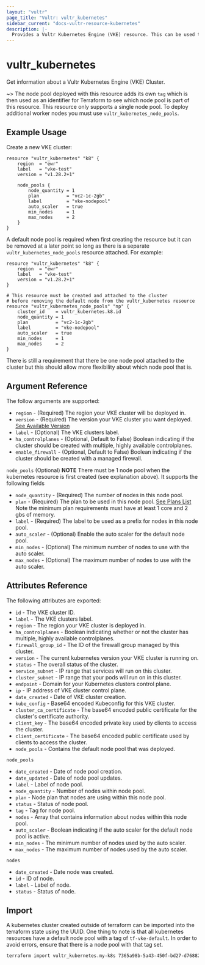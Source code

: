 ```yaml
---
layout: "vultr"
page_title: "Vultr: vultr_kubernetes"
sidebar_current: "docs-vultr-resource-kubernetes"
description: |-
  Provides a Vultr Kubernetes Engine (VKE) resource. This can be used to create, read, modify, and delete VKE clusters on your Vultr account.
---
```


# vultr_kubernetes

Get information about a Vultr Kubernetes Engine (VKE) Cluster.

~> The node pool deployed with this resource adds its own `tag` which is then used as an identifier for Terraform to see which node pool is part of this resource. This resource only supports a single node pool. To deploy additional worker nodes you must use `vultr_kubernetes_node_pools`.

## Example Usage

Create a new VKE cluster:

```hcl
resource "vultr_kubernetes" "k8" {
	region  = "ewr"
	label   = "vke-test"
	version = "v1.28.2+1"

	node_pools {
		node_quantity = 1
		plan          = "vc2-1c-2gb"
		label         = "vke-nodepool"
		auto_scaler   = true
		min_nodes     = 1
		max_nodes     = 2
	}
} 
```

A default node pool is required when first creating the resource but it can be removed at a later point so long as there is a separate `vultr_kubernetes_node_pools` resource attached. For example:

```hcl
resource "vultr_kubernetes" "k8" {
	region  = "ewr"
	label   = "vke-test"
	version = "v1.28.2+1"
} 

# This resource must be created and attached to the cluster
# before removing the default node from the vultr_kubernetes resource
resource "vultr_kubernetes_node_pools" "np" {
	cluster_id    = vultr_kubernetes.k8.id
	node_quantity = 1
	plan          = "vc2-1c-2gb"
	label         = "vke-nodepool"
	auto_scaler   = true
	min_nodes     = 1
	max_nodes     = 2
}
```

There is still a requirement that there be one node pool attached to the cluster but this should allow more flexibility about which node pool that is.

## Argument Reference

The follow arguments are supported:

* `region` - (Required) The region your VKE cluster will be deployed in.
* `version` - (Required) The version your VKE cluster you want deployed. [See Available Version](https://www.vultr.com/api/#operation/get-kubernetes-versions)
* `label` - (Optional) The VKE clusters label.
* `ha_controlplanes` - (Optional, Default to False) Boolean indicating if the cluster should be created with multiple, highly available controlplanes.
* `enable_firewall` - (Optional, Default to False) Boolean indicating if the cluster should be created with a managed firewall.

`node_pools` (Optional) **NOTE** There must be 1 node pool when the kubernetes resource is first created (see explanation above). It supports the following fields

* `node_quantity` - (Required) The number of nodes in this node pool.
* `plan` - (Required) The plan to be used in this node pool. [See Plans List](https://www.vultr.com/api/#operation/list-plans) Note the minimum plan requirements must have at least 1 core and 2 gbs of memory.
* `label` - (Required) The label to be used as a prefix for nodes in this node pool.
* `auto_scaler` - (Optional) Enable the auto scaler for the default node pool.
* `min_nodes` - (Optional) The minimum number of nodes to use with the auto scaler.
* `max_nodes` - (Optional) The maximum number of nodes to use with the auto scaler.

## Attributes Reference

The following attributes are exported:
* `id` - The VKE cluster ID.
* `label` - The VKE clusters label.
* `region` - The region your VKE cluster is deployed in.
* `ha_controlplanes` - Boolean indicating whether or not the cluster has multiple, highly available controlplanes.
* `firewall_group_id` - The ID of the firewall group managed by this cluster.
* `version` - The current kubernetes version your VKE cluster is running on.
* `status` - The overall status of the cluster.
* `service_subnet` - IP range that services will run on this cluster.
* `cluster_subnet` - IP range that your pods will run on in this cluster.
* `endpoint` - Domain for your Kubernetes clusters control plane.
* `ip` - IP address of VKE cluster control plane.
* `date_created` - Date of VKE cluster creation.
* `kube_config` - Base64 encoded Kubeconfig for this VKE cluster.
* `cluster_ca_certificate` - The base64 encoded public certificate for the cluster's certificate authority.
* `client_key` - The base64 encoded private key used by clients to access the cluster.
* `client_certificate` - The base64 encoded public certificate used by clients to access the cluster.
* `node_pools` - Contains the default node pool that was deployed.

`node_pools`

* `date_created` - Date of node pool creation.
* `date_updated` - Date of node pool updates.
* `label` - Label of node pool.
* `node_quantity` - Number of nodes within node pool.
* `plan` - Node plan that nodes are using within this node pool.
* `status` - Status of node pool.
* `tag` - Tag for node pool.
* `nodes` - Array that contains information about nodes within this node pool.
* `auto_scaler` - Boolean indicating if the auto scaler for the default node pool is active.
* `min_nodes` - The minimum number of nodes used by the auto scaler.
* `max_nodes` - The maximum number of nodes used by the auto scaler.

`nodes`

* `date_created` - Date node was created.
* `id` - ID of node.
* `label` - Label of node.
* `status` - Status of node.

## Import

A kubernetes cluster created outside of terraform can be imported into the
terraform state using the UUID.  One thing to note is that all kubernetes
resources have a default node pool with a tag of `tf-vke-default`. In order to
avoid errors, ensure that there is a node pool with that tag set.

```sh
terraform import vultr_kubernetes.my-k8s 7365a98b-5a43-450f-bd27-d768827100e5
```
